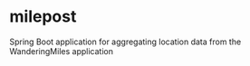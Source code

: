 # milepost
Spring Boot application for aggregating location data from the WanderingMiles application
